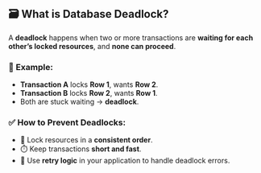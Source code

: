 ## 🗃️ What is Database Deadlock?

A **deadlock** happens when two or more transactions are **waiting for each other’s locked resources**, and **none can proceed**.

### 🔁 Example:

- **Transaction A** locks **Row 1**, wants **Row 2**.
- **Transaction B** locks **Row 2**, wants **Row 1**.
- Both are stuck waiting → **deadlock**.

### ✅ How to Prevent Deadlocks:

- 🔄 Lock resources in a **consistent order**.
- ⏱️ Keep transactions **short and fast**.
- 🔁 Use **retry logic** in your application to handle deadlock errors.
